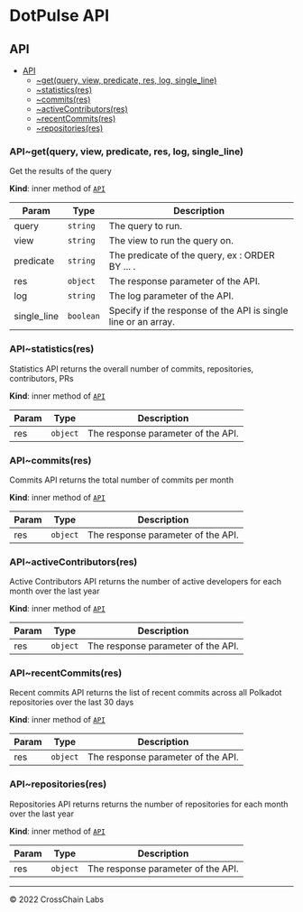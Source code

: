 # DotPulse API

<a name="module_API"></a>

## API

* [API](#module_API)
    * [~get(query, view, predicate, res, log, single_line)](#module_API..get)
    * [~statistics(res)](#module_API..statistics)
    * [~commits(res)](#module_API..commits)
    * [~activeContributors(res)](#module_API..activeContributors)
    * [~recentCommits(res)](#module_API..recentCommits)
    * [~repositories(res)](#module_API..repositories)

<a name="module_API..get"></a>

### API~get(query, view, predicate, res, log, single_line)
Get the results of the query

**Kind**: inner method of [<code>API</code>](#module_API)  

| Param | Type | Description |
| --- | --- | --- |
| query | <code>string</code> | The query to run. |
| view | <code>string</code> | The view to run the query on. |
| predicate | <code>string</code> | The predicate of the query, ex : ORDER BY ... . |
| res | <code>object</code> | The response parameter of the API. |
| log | <code>string</code> | The log parameter of the API. |
| single_line | <code>boolean</code> | Specify if the response of the API is single line or an array. |

<a name="module_API..statistics"></a>

### API~statistics(res)
Statistics API
returns the overall number of commits, repositories, contributors, PRs

**Kind**: inner method of [<code>API</code>](#module_API)  

| Param | Type | Description |
| --- | --- | --- |
| res | <code>object</code> | The response parameter of the API. |

<a name="module_API..commits"></a>

### API~commits(res)
Commits API
returns the total number of commits per month

**Kind**: inner method of [<code>API</code>](#module_API)  

| Param | Type | Description |
| --- | --- | --- |
| res | <code>object</code> | The response parameter of the API. |

<a name="module_API..activeContributors"></a>

### API~activeContributors(res)
Active Contributors API
returns the number of active developers for each month over the last year

**Kind**: inner method of [<code>API</code>](#module_API)  

| Param | Type | Description |
| --- | --- | --- |
| res | <code>object</code> | The response parameter of the API. |

<a name="module_API..recentCommits"></a>

### API~recentCommits(res)
Recent commits API
returns the list of recent commits across all Polkadot repositories over the last 30 days

**Kind**: inner method of [<code>API</code>](#module_API)  

| Param | Type | Description |
| --- | --- | --- |
| res | <code>object</code> | The response parameter of the API. |

<a name="module_API..repositories"></a>

### API~repositories(res)
Repositories API
returns  returns the number of repositories for each month over the last year

**Kind**: inner method of [<code>API</code>](#module_API)  

| Param | Type | Description |
| --- | --- | --- |
| res | <code>object</code> | The response parameter of the API. |


* * *

&copy; 2022 CrossChain Labs